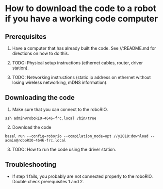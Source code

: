 # How to download the code to a robot if you have a working code computer

## Prerequisites
1. Have a computer that has already built the code. See //:README.md for
   directions on how to do this.

2. TODO: Physical setup instructions (ethernet cables, router, driver station).

3. TODO: Networking instructions (static ip address on ethernet without losing
   wireless networking, mDNS information).



## Downloading the code

1. Make sure that you can connect to the roboRIO.
```console
ssh admin@roboRIO-4646-frc.local /bin/true
```

2. Download the code
```console
bazel run --config=roborio --compilation_mode=opt //y2018:download -- admin@roboRIO-4646-frc.local
```

3. TODO: How to run the code using the driver station.

## Troubleshooting
* If step 1 fails, you probably are not connected properly to the roboRIO.
  Double check prerequisites 1 and 2.
